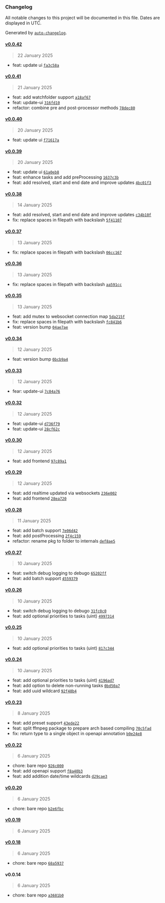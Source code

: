 ### Changelog

All notable changes to this project will be documented in this file. Dates are displayed in UTC.

Generated by [`auto-changelog`](https://github.com/CookPete/auto-changelog).

#### [v0.0.42](https://github.com/welovemedia/ffmate/compare/v0.0.41...v0.0.42)

> 22 January 2025

- feat: update ui [`fa3c58a`](https://github.com/welovemedia/ffmate/commit/fa3c58a52c26edf95118a2a34ca4e233875ea002)

#### [v0.0.41](https://github.com/welovemedia/ffmate/compare/v0.0.40...v0.0.41)

> 21 January 2025

- feat: add watchfolder support [`a18af67`](https://github.com/welovemedia/ffmate/commit/a18af67856fe053540e29a41d93f58d880e098c4)
- feat: update-ui [`316fd10`](https://github.com/welovemedia/ffmate/commit/316fd105e3500c3d94f34fdb0997345615bfc591)
- refactor: combine pre and post-processor methods [`78dec80`](https://github.com/welovemedia/ffmate/commit/78dec804f84ddb94c245676122f36d5c9e7b2fea)

#### [v0.0.40](https://github.com/welovemedia/ffmate/compare/v0.0.39...v0.0.40)

> 20 January 2025

- feat: update ui [`f71617a`](https://github.com/welovemedia/ffmate/commit/f71617a98e373ebc6d150918f6729da196882275)

#### [v0.0.39](https://github.com/welovemedia/ffmate/compare/v0.0.38...v0.0.39)

> 20 January 2025

- feat: update ui [`61a0eb8`](https://github.com/welovemedia/ffmate/commit/61a0eb89f0cb271e3dfcbface859a7061d42770d)
- feat: enhance tasks and add preProcessing [`1637c3b`](https://github.com/welovemedia/ffmate/commit/1637c3b36b0b81150f1e6e049b09e9d862b68f8c)
- feat: add resolved, start and end date and improve updates [`4bc01f3`](https://github.com/welovemedia/ffmate/commit/4bc01f3d767d835ad709b7ed22b577931040899f)

#### [v0.0.38](https://github.com/welovemedia/ffmate/compare/v0.0.37...v0.0.38)

> 14 January 2025

- feat: add resolved, start and end date and improve updates [`c34b10f`](https://github.com/welovemedia/ffmate/commit/c34b10f01a4e86f6691c8aff5f87a83b2dd54773)
- fix: replace spaces in filepath with backslash [`5f41107`](https://github.com/welovemedia/ffmate/commit/5f4110733fd233b473c0f95ad7b41628532b2d15)

#### [v0.0.37](https://github.com/welovemedia/ffmate/compare/v0.0.36...v0.0.37)

> 13 January 2025

- fix: replace spaces in filepath with backslash [`06cc167`](https://github.com/welovemedia/ffmate/commit/06cc167b182240f1196245fa49de6b6e933cbd06)

#### [v0.0.36](https://github.com/welovemedia/ffmate/compare/v0.0.35...v0.0.36)

> 13 January 2025

- fix: replace spaces in filepath with backslash [`aa591cc`](https://github.com/welovemedia/ffmate/commit/aa591cc01f17f455a1edb6775459da646836cbb2)

#### [v0.0.35](https://github.com/welovemedia/ffmate/compare/v0.0.34...v0.0.35)

> 13 January 2025

- feat: add mutex to websocket connection map [`5da215f`](https://github.com/welovemedia/ffmate/commit/5da215f6d54100e7293a68813d2ac7ac1832cabf)
- fix: replace spaces in filepath with backslash [`fc841b6`](https://github.com/welovemedia/ffmate/commit/fc841b68b0b523d5a2833639a1b49a6a102c1cc2)
- feat: version bump [`04ae7ae`](https://github.com/welovemedia/ffmate/commit/04ae7aeabac9448166c0c20a9c353554f1f18ba9)

#### [v0.0.34](https://github.com/welovemedia/ffmate/compare/v0.0.33...v0.0.34)

> 12 January 2025

- feat: version bump [`0bcb9a4`](https://github.com/welovemedia/ffmate/commit/0bcb9a444e9f4885e129ae32e593f1483b34f602)

#### [v0.0.33](https://github.com/welovemedia/ffmate/compare/v0.0.32...v0.0.33)

> 12 January 2025

- fear: update-ui [`7c04a76`](https://github.com/welovemedia/ffmate/commit/7c04a76d75ec4b6052c2a5dfa34f78d462a776f6)

#### [v0.0.32](https://github.com/welovemedia/ffmate/compare/v0.0.30...v0.0.32)

> 12 January 2025

- feat: update-ui [`d736f79`](https://github.com/welovemedia/ffmate/commit/d736f79a3b6f884c00d51f24a5a62a370e957ebb)
- feat: update-ui [`28cf62c`](https://github.com/welovemedia/ffmate/commit/28cf62cb4d039ff2593d644d66acbe39d1d0e65f)

#### [v0.0.30](https://github.com/welovemedia/ffmate/compare/v0.0.29...v0.0.30)

> 12 January 2025

- feat: add frontend [`97c89a1`](https://github.com/welovemedia/ffmate/commit/97c89a112a21231eb0f80ca72551edc6f2894cac)

#### [v0.0.29](https://github.com/welovemedia/ffmate/compare/v0.0.28...v0.0.29)

> 12 January 2025

- feat: add realtime updated via websockets [`236e002`](https://github.com/welovemedia/ffmate/commit/236e0024ac6f8a9384712c5f7e80baf89779aeed)
- feat: add frontend [`28ea720`](https://github.com/welovemedia/ffmate/commit/28ea720fe9c37b871c9b28a2e167334bb0d50b7f)

#### [v0.0.28](https://github.com/welovemedia/ffmate/compare/v0.0.27...v0.0.28)

> 11 January 2025

- feat: add batch support [`7e06d42`](https://github.com/welovemedia/ffmate/commit/7e06d42d5bf58095f67b9b9dd28970300834019c)
- feat: add postProcessing [`2f4c159`](https://github.com/welovemedia/ffmate/commit/2f4c159c8e4fd92421de69790d45bb9bc32b84ef)
- refactor: rename pkg to folder to internals [`def8ae5`](https://github.com/welovemedia/ffmate/commit/def8ae527d6c4194346ca8a340c544527dc56cd8)

#### [v0.0.27](https://github.com/welovemedia/ffmate/compare/v0.0.26...v0.0.27)

> 10 January 2025

- feat: switch debug logging to debugo [`65202ff`](https://github.com/welovemedia/ffmate/commit/65202ff2f8d61f0b2998c192e9ad161f46ea8a9d)
- feat: add batch support [`4559379`](https://github.com/welovemedia/ffmate/commit/45593795127db92aca68f76aee0663eee505393b)

#### [v0.0.26](https://github.com/welovemedia/ffmate/compare/v0.0.25...v0.0.26)

> 10 January 2025

- feat: switch debug logging to debugo [`31fc0c0`](https://github.com/welovemedia/ffmate/commit/31fc0c0c6dbea4e4d44156b4dcde8d90ea4f2eaa)
- feat: add optional priorities to tasks (uint) [`4997314`](https://github.com/welovemedia/ffmate/commit/4997314fc6b37388e5185d935451e5c682879f65)

#### [v0.0.25](https://github.com/welovemedia/ffmate/compare/v0.0.24...v0.0.25)

> 10 January 2025

- feat: add optional priorities to tasks (uint) [`817c344`](https://github.com/welovemedia/ffmate/commit/817c3445258c7b1c973b8a3ed71f96f58a47d63c)

#### [v0.0.24](https://github.com/welovemedia/ffmate/compare/v0.0.23...v0.0.24)

> 10 January 2025

- feat: add optional priorities to tasks (uint) [`4196ad7`](https://github.com/welovemedia/ffmate/commit/4196ad7b87eb84666697cb7319ff2f1aafa71205)
- feat: add option to delete non-running tasks [`0bd50a7`](https://github.com/welovemedia/ffmate/commit/0bd50a7dd2900d0037fd32b3fcb8a58afe8d281d)
- feat: add uuid wildcard [`92f48b4`](https://github.com/welovemedia/ffmate/commit/92f48b4725cf30f227101c9204f3ee622c81df63)

#### [v0.0.23](https://github.com/welovemedia/ffmate/compare/v0.0.22...v0.0.23)

> 8 January 2025

- feat: add preset support [`43ede22`](https://github.com/welovemedia/ffmate/commit/43ede227011110656801bb1fd4d8c613573804c2)
- feat: split ffmpeg package to prepare arch based compiling [`70c5fad`](https://github.com/welovemedia/ffmate/commit/70c5fad38c24e2d58503c6d7839667b99f80abc5)
- fix: return type to a single object in openapi annotation [`b0e24e8`](https://github.com/welovemedia/ffmate/commit/b0e24e8b0b9c711bcf7a4260e97269ea7d4141ea)

#### [v0.0.22](https://github.com/welovemedia/ffmate/compare/v0.0.20...v0.0.22)

> 6 January 2025

- chore: bare repo [`926c000`](https://github.com/welovemedia/ffmate/commit/926c000f05f321afdc1dac81c0f03bde3cb48933)
- feat: add openapi support [`f8a40b3`](https://github.com/welovemedia/ffmate/commit/f8a40b3a9ea8a81e84787726ad285cdb20d88097)
- feat: add addition date/time wildcards [`d29cae3`](https://github.com/welovemedia/ffmate/commit/d29cae3f8a58c42fb0a6bc4255e9879cd9961be1)

#### [v0.0.20](https://github.com/welovemedia/ffmate/compare/v0.0.19...v0.0.20)

> 6 January 2025

- chore: bare repo [`b2e6fbc`](https://github.com/welovemedia/ffmate/commit/b2e6fbc06a2d1c16a466a4b7c2cbe3a7f8224cd9)

#### [v0.0.19](https://github.com/welovemedia/ffmate/compare/v0.0.18...v0.0.19)

> 6 January 2025

#### [v0.0.18](https://github.com/welovemedia/ffmate/compare/v0.0.14...v0.0.18)

> 6 January 2025

- chore: bare repo [`68a5937`](https://github.com/welovemedia/ffmate/commit/68a5937c138f94488d5c2d71147a089db5b86b5d)

#### v0.0.14

> 6 January 2025

- chore: bare repo [`a3681b0`](https://github.com/welovemedia/ffmate/commit/a3681b0c298338bd27e7b819116b12d5138ea3ea)
